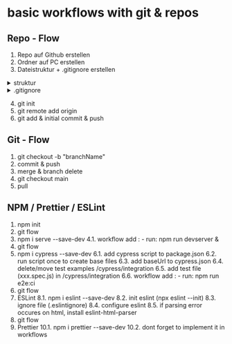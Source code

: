 # basic workflows with git & repos

## Repo - Flow
1. Repo auf Github erstellen
2. Ordner auf PC erstellen
3. Dateistruktur + .gitignore erstellen
<details>
<summary>struktur</summary>
<br>

src/ <br>
	index.html<br>
	script.js<br>
.github/workflows<br>
	workflow.yml<br>
.gitignore<br>
README.md<br>
</details>
<details>
  <summary>.gitignore</summary>
  <br>
    	[pre defined .gitignore](https://github.com/github/gitignore/blob/master/Node.gitignore)
</details>

4. git init
5. git remote add origin 
6. git add & initial commit & push

## Git - Flow
1. git checkout -b "branchName"
2. commit & push 
3. merge & branch delete
4. git checkout main 
5. pull

## NPM / Prettier / ESLint
1. npm init 
2. git flow
3. npm i serve --save-dev
4.1. workflow add : - run: npm run devserver &
5. git flow
6. npm i cypress --save-dev
	6.1. add cypress script to package.json
	6.2. run script once to create base files
	6.3. add baseUrl to cypress.json
	6.4. delete/move test examples /cypress/integration
	6.5. add test file (xxx.spec.js) in /cypress/integration
	6.6. workflow add : - run: npm run e2e:ci
7. git flow
8. ESLint
	8.1. npm i eslint --save-dev 
	8.2. init eslint (npx eslint --init)
	8.3. ignore file (.eslintignore)
	8.4. configure eslint
	8.5. if parsing error occures on html, install eslint-html-parser
9. git flow
10. Prettier 
	10.1. npm i prettier --save-dev
	10.2. dont forget to implement it in workflows
